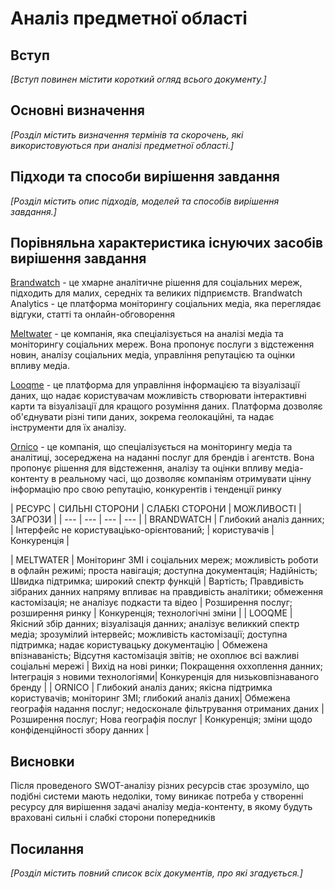 # Аналіз предметної області

## Вступ

*[Вступ повинен містити короткий огляд всього документу.]*


## Основні визначення

*[Розділ містить визначення термінів та скорочень, які використовуються при аналізі предметної області.]*

## Підходи та способи вирішення завдання

*[Розділ містить опис підходів, моделей та способів вирішення завдання.]*

## Порівняльна характеристика існуючих засобів вирішення завдання

[Brandwatch](https://www.brandwatch.com/)  - це хмарне аналітичне рішення для соціальних мереж, підходить для малих, середніх та великих підприємств. Brandwatch Analytics - це платформа моніторингу соціальних медіа, яка переглядає відгуки, статті та онлайн-обговорення

[Meltwater](https://www.meltwater.com/en) - це компанія, яка спеціалізується на аналізі медіа та моніторингу соціальних мереж. Вона пропонує послуги з відстеження новин, аналізу соціальних медіа, управління репутацією та оцінки впливу медіа. 

[Looqme](https://uk.looqme.io/monitoring?utm_source=google&utm_medium=cpc&utm_campaign=g&utm_content=596883734538&utm_term=meltwater&gad_source=1&gclid=Cj0KCQjwjNS3BhChARIsAOxBM6rbyHK1x_Hae3G8AC-nBKe5-A_328Bc_6aZwPdngB2nO0ys2WNXn9saAhOJEALw_wcB) - це платформа для управління інформацією та візуалізації даних, що надає користувачам можливість створювати інтерактивні карти та візуалізації для кращого розуміння даних. Платформа дозволяє об'єднувати різні типи даних, зокрема геолокаційні, та надає інструменти для їх аналізу.

[Ornico](https://ornico.co/) - це компанія, що спеціалізується на моніторингу медіа та аналітиці, зосереджена на наданні послуг для брендів і агентств. Вона пропонує рішення для відстеження, аналізу та оцінки впливу медіа-контенту в реальному часі, що дозволяє компаніям отримувати цінну інформацію про свою репутацію, конкурентів і тенденції ринку

| РЕСУРС | СИЛЬНІ СТОРОНИ | СЛАБКІ СТОРОНИ | МОЖЛИВОСТІ | ЗАГРОЗИ |
| --- | --- | --- | --- |
| BRANDWATCH | Глибокий аналіз данних; | Інтерфейс не користуваціько-орієнтований; | користувачів | Конкуренція |

| MELTWATER | Моніторинг ЗМІ і соціальних мереж; можливість роботи в офлайн режимі; проста навігація; доступна документація; Надійність; Швидка підтримка; широкий спектр функцій | Вартість; Правдивість зібраних данних напряму впливає на правдивість аналітики; обмеження кастомізація; не аналізує подкасти та відео | Розширення послуг; розширення ринку | Конкуренція; технологічні зміни |
| LOOQME | Якісний збір данних; візуалізація данних; аналізує великкий спектр медіа; зрозумілий інтервейс; можливість кастомізації; доступна підтримка; надає користувацьку документацію | Обмежена впізнаваність; Відсутня кастомізація звітів; не охоплює всі важливі соціальні мережі | Вихід на нові ринки; Покращення оххоплення данних; Інтеграція з новими технологіями| Конкуренція для низьковпізнаваного бренду |
| ORNICO | Глибокий аналіз даних; якісна підтримка користувачів; моніторинг ЗМІ; глибокий аналіз даних| Обмежена географія надання послуг; недосконале фільтрування отриманих даних | Розширення послуг; Нова географія послуг | Конкуренція; зміни щодо конфіденційності збору данних |

## Висновки

Після проведеного SWOT-аналізу різних ресурсів стає зрозуміло, що подібні системи мають недоліки, тому виникає потреба у створенні ресурсу для вирішення задачі аналізу медіа-контенту, в якому будуть враховані сильні і слабкі сторони попередників

## Посилання

*[Розділ містить повний список всіх документів, про які згадується.]*
